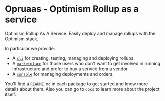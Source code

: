 # Opruaas - Optimism Rollup as a service

Optimism Rollup As A Service. Easily deploy and manage rollups with the Optimism stack.

In particular we provide:

- A [`cli`](packages/cli) for creating, testing, managing and deploying rollups.
- A [`marketplace`](packages/marketplace) for those users who don't want to get involved in running infrastructure and prefer to buy a service from a vendor.
- A [`console`](packages/console) for managing deployments and orders.

You'll find a `README.md` in each package to get started and know more details about them. Also you can go to `docs` to learn more about the project itself.
